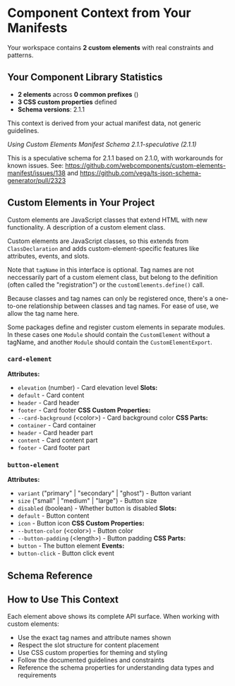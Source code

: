 # Component Context from Your Manifests

Your workspace contains **2 custom elements** with real constraints and patterns.

## Your Component Library Statistics
- **2 elements** across **0 common prefixes** ()
- **3 CSS custom properties** defined
- **Schema versions**: 2.1.1

This context is derived from your actual manifest data, not generic guidelines.


*Using Custom Elements Manifest Schema 2.1.1-speculative (2.1.1)*


This is a speculative schema for 2.1.1 based on 2.1.0, with workarounds for known issues. See: https://github.com/webcomponents/custom-elements-manifest/issues/138 and https://github.com/vega/ts-json-schema-generator/pull/2323



## Custom Elements in Your Project
Custom elements are JavaScript classes that extend HTML with new functionality. A description of a custom element class.

Custom elements are JavaScript classes, so this extends from `ClassDeclaration` and adds custom-element-specific features like attributes, events, and slots.

Note that `tagName` in this interface is optional. Tag names are not neccessarily part of a custom element class, but belong to the definition (often called the &#34;registration&#34;) or the `customElements.define()` call.

Because classes and tag names can only be registered once, there&#39;s a one-to-one relationship between classes and tag names. For ease of use, we allow the tag name here.

Some packages define and register custom elements in separate modules. In these cases one `Module` should contain the `CustomElement` without a tagName, and another `Module` should contain the `CustomElementExport`.

### `card-element`
**Attributes:**
- `elevation` (number) - Card elevation level
**Slots:**
- `default` - Card content
- `header` - Card header
- `footer` - Card footer
**CSS Custom Properties:**
- `--card-background` (&lt;color&gt;) - Card background color
**CSS Parts:**
- `container` - Card container
- `header` - Card header part
- `content` - Card content part
- `footer` - Card footer part

### `button-element`
**Attributes:**
- `variant` (&#34;primary&#34; | &#34;secondary&#34; | &#34;ghost&#34;) - Button variant
- `size` (&#34;small&#34; | &#34;medium&#34; | &#34;large&#34;) - Button size
- `disabled` (boolean) - Whether button is disabled
**Slots:**
- `default` - Button content
- `icon` - Button icon
**CSS Custom Properties:**
- `--button-color` (&lt;color&gt;) - Button color
- `--button-padding` (&lt;length&gt;) - Button padding
**CSS Parts:**
- `button` - The button element
**Events:**
- `button-click` - Button click event

## Schema Reference

## How to Use This Context

Each element above shows its complete API surface. When working with custom elements:
- Use the exact tag names and attribute names shown
- Respect the slot structure for content placement
- Use CSS custom properties for theming and styling
- Follow the documented guidelines and constraints
- Reference the schema properties for understanding data types and requirements